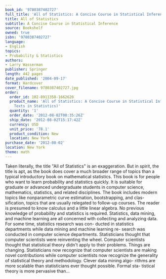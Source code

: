```yaml
---
book_id: '9780387402727'
full_title: 'All of Statistics: A Concise Course in Statistical Inference'
title: All of Statistics
subtitle: A Concise Course in Statistical Inference
source: Bookshelf
owned: true
isbn: '9780387402727'
language:
- English
topics:
- Probability & Statistics
authors:
- Larry Wasserman
publisher: Springer
length: 442 pages
date_published: '2004-09-17'
format: Hardcover
cover_filename: 9780387402727.jpg
order:
  order_id: 102-8911358-1662620
  product_name: 'All of Statistics: A Concise Course in Statistical Inference (Springer
    Texts in Statistics)'
  quantity: '1'
  order_date: '2012-08-02T00:35:26Z'
  ship_date: '2012-08-02T15:17:42Z'
  currency: USD
  unit_price: '78.1'
  product_condition: New
  location: New York
purchase_date: '2012-08-02'
location: New York
theme: math
---
```

Taken literally, the title "All of Statistics" is an exaggeration. But in spirit, the title is apt, as the book does cover a much broader range of topics than a typical introductory book on mathematical statistics. This book is for people who want to learn probability and statistics quickly. It is suitable for graduate or advanced undergraduate students in computer science, mathematics, statistics, and related disciplines. The book includes modern topics like nonparametric curve estimation, bootstrapping, and clas- sification, topics that are usually relegated to follow-up courses. The reader is presumed to know calculus and a little linear algebra. No previous knowledge of probability and statistics is required. Statistics, data mining, and machine learning are all concerned with collecting and analyzing data. For some time, statistics research was con- ducted in statistics departments while data mining and machine learning re- search was conducted in computer science departments. Statisticians thought that computer scientists were reinventing the wheel. Computer scientists thought that statistical theory didn't apply to their problems. Things are changing. Statisticians now recognize that computer scientists are making novel contributions while computer scientists now recognize the generality of statistical theory and methodology. Clever data mining algo- rithms are more scalable than statisticians ever thought possible. Formal sta- tistical theory is more pervasive than...
